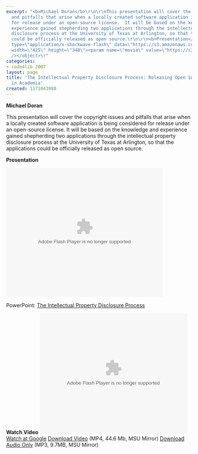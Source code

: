 ```yaml
---
excerpt: "<b>Michael Doran</b>\r\n\r\nThis presentation will cover the copyright issues
  and pitfalls that arise when a locally created software application is being considered
  for release under an open-source license.  It will be based on the knowledge and
  experience gained shepherding two applications through the intellectual property
  disclosure process at the University of Texas at Arlington, so that the applications
  could be officially released as open source.\r\n\r\n<b>Presentation</b>\r\n\r\n<object
  type=\"application/x-shockwave-flash\" data=\"https://s3.amazonaws.com:443/slideshare/ssplayer.swf?id=35557&doc=the-intellectual-property-disclosure-process-releasing-open-source-software-in-academia-20500\"
  width=\"425\" height=\"348\"><param name=\"movie\" value=\"https://s3.amazonaws.com:443/slideshare/ssplayer.swf?id=35557&doc=the-intellectual-property-disclosure-process-releasing-open-source-software-in-academia-20500\"
  /></object>\r"
categories:
- code4lib 2007
layout: page
title: 'The Intellectual Property Disclosure Process: Releasing Open Source Software
  in Academia'
created: 1171043988
---
```

<b>Michael Doran</b>

This presentation will cover the copyright issues and pitfalls that arise when a locally created software application is being considered for release under an open-source license.  It will be based on the knowledge and experience gained shepherding two applications through the intellectual property disclosure process at the University of Texas at Arlington, so that the applications could be officially released as open source.

<b>Presentation</b>

<object type="application/x-shockwave-flash" data="https://s3.amazonaws.com:443/slideshare/ssplayer.swf?id=35557&doc=the-intellectual-property-disclosure-process-releasing-open-source-software-in-academia-20500" width="425" height="348"><param name="movie" value="https://s3.amazonaws.com:443/slideshare/ssplayer.swf?id=35557&doc=the-intellectual-property-disclosure-process-releasing-open-source-software-in-academia-20500" /></object>

PowerPoint: <a href="http://rocky.uta.edu/doran/code4lib/IntellectualPropDiscl-Doran.ppt">The Intellectual Property Disclosure Process</a>

<b>Watch Video</b>
<embed style="width:400px; height:326px;" id="VideoPlayback" type="application/x-shockwave-flash" src="http://video.google.com/googleplayer.swf?docId=-3341633878207243364&hl=en" flashvars=""> </embed>
<a href="http://video.google.com/videoplay?docid=-3341633878207243364&hl=en">Watch at Google</a>
<a href="http://streaming.msu.edu/storemedia/download/ebyryan/code4lib07/d3/code4lib07_pres_disclosure_doran.mp4">Download Video</a> (MP4, 44.6 Mb, MSU Mirror)
<a href="http://streaming.msu.edu/storemedia/download/ebyryan/c4l07audio/d3/code4lib07_pres_disclosure_doran.mp3">Download Audio Only</a> (MP3, 9.7MB, MSU Mirror)
